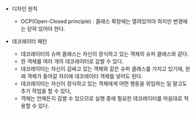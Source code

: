 * 디자인 원칙
  - OCP(Open-Closed principle) : 클래스 확장에는 열려있어야 하지만 변경에는 닫혀 있어야 한다.

* 데코레이터 패턴
  - 데코레이터의 슈퍼 클래스는 자신이 장식하고 있는 객체의 슈퍼 클래스와 같다.
  - 한 객체를 여러 개의 데코레이터로 감쌀 수 있다.
  - 데코레이터는 자신이 감싸고 있는 객체와 같은 슈퍼 클래스를 가지고 있기에, 원래 객체가 들어갈 자리에 데코레이터 객체를 넣어도 된다.
  - 데코레이터는 자신이 장식하고 있는 객체에게 어떤 행동을 위임하는 일 말고도 추가 작업을 할 수 있다,
  - 객체는 언제든지 감쌀 수 있으므로 실행 중에 필요한 데코레이터를 마음대로 적용할 수 있다.